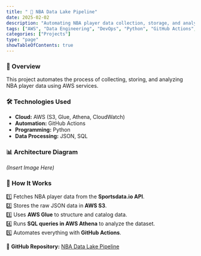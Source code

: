 ```yaml
---
title: " 🏀 NBA Data Lake Pipeline"
date: 2025-02-02
description: "Automating NBA player data collection, storage, and analysis using AWS."
tags: ["AWS", "Data Engineering", "DevOps", "Python", "GitHub Actions", "S3", "Glue", "Athena", "CloudWatch"]
categories: ["Projects"]
type: "page"
showTableOfContents: true
---
```


### 🚀 Overview  
This project automates the process of collecting, storing, and analyzing NBA player data using AWS services.  

### 🛠️ Technologies Used  
- **Cloud:** AWS (S3, Glue, Athena, CloudWatch)  
- **Automation:** GitHub Actions  
- **Programming:** Python  
- **Data Processing:** JSON, SQL  

### 📊 Architecture Diagram  
*(Insert Image Here)*  

### 📝 How It Works  
1️⃣ Fetches NBA player data from the **Sportsdata.io API**.  
2️⃣ Stores the raw JSON data in **AWS S3**.  
3️⃣ Uses **AWS Glue** to structure and catalog data.  
4️⃣ Runs **SQL queries in AWS Athena** to analyze the dataset.  
5️⃣ Automates everything with **GitHub Actions**.  

🔗 **GitHub Repository:** [NBA Data Lake Pipeline](https://github.com/kingdave4/Nba_Data_Lake.git)  
